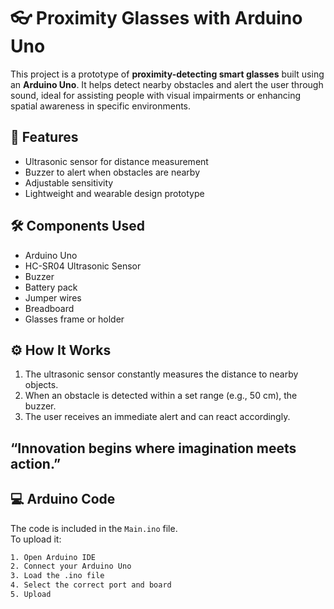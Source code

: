 # 👓 Proximity Glasses with Arduino Uno

This project is a prototype of **proximity-detecting smart glasses** built using an **Arduino Uno**. It helps detect nearby obstacles and alert the user through sound, ideal for assisting people with visual impairments or enhancing spatial awareness in specific environments.

## 🧰 Features

- Ultrasonic sensor for distance measurement  
- Buzzer to alert when obstacles are nearby  
- Adjustable sensitivity  
- Lightweight and wearable design prototype

## 🛠️ Components Used

- Arduino Uno  
- HC-SR04 Ultrasonic Sensor  
- Buzzer 
- Battery pack  
- Jumper wires  
- Breadboard  
- Glasses frame or holder  

## ⚙️ How It Works

1. The ultrasonic sensor constantly measures the distance to nearby objects.  
2. When an obstacle is detected within a set range (e.g., 50 cm), the buzzer.  
3. The user receives an immediate alert and can react accordingly.

## “Innovation begins where imagination meets action.”

## 💻 Arduino Code

The code is included in the `Main.ino` file.  
To upload it:

```bash
1. Open Arduino IDE
2. Connect your Arduino Uno
3. Load the .ino file
4. Select the correct port and board
5. Upload
